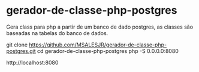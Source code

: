 # gerador-de-classe-php-postgres
Gera class para php a partir de um banco de dado postgres, as classes são baseadas na tabelas do banco de dados.


git clone https://github.com/MSALESJR/gerador-de-classe-php-postgres.git
cd gerador-de-classe-php-postgres
php -S 0.0.0.0:8080


http://localhost:8080
